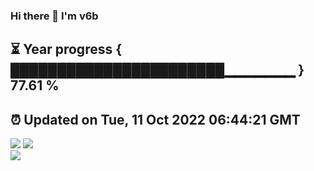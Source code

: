 ### Hi there 👋  I'm v6b  
⏳ Year progress { ███████████████████████▁▁▁▁▁▁▁ } 77.61 %
---
⏰ Updated on Tue, 11 Oct 2022 06:44:21 GMT
---
![](https://github-readme-stats.vercel.app/api?username=v6b&bg_color=30,e96443,904e95&title_color=fff&text_color=fff&layout=compact)
![](https://github-readme-stats.vercel.app/api/top-langs/?username=v6b&layout=compact&bg_color=30,e96443,904e95&title_color=fff&text_color=fff)  
![](https://gcore.jsdelivr.net/gh/v6b/v6b@main/assets/github-contribution-grid-snake.svg)

